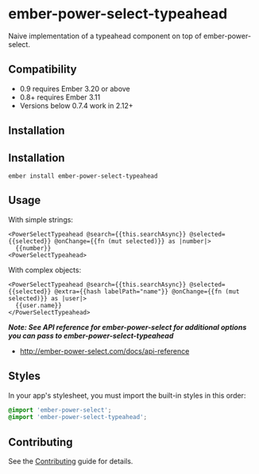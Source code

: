 # ember-power-select-typeahead

Naive implementation of a typeahead component on top of ember-power-select.


Compatibility
------------------------------------------------------------------------------

* 0.9 requires Ember 3.20 or above
* 0.8+ requires Ember 3.11
* Versions below 0.7.4 work in 2.12+


Installation
------------------------------------------------------------------------------

## Installation

```
ember install ember-power-select-typeahead
```

## Usage

With simple strings:

```hsb
<PowerSelectTypeahead @search={{this.searchAsync}} @selected={{selected}} @onChange={{fn (mut selected)}} as |number|>
  {{number}}
<PowerSelectTypeahead>
```

With complex objects:

```hsb
<PowerSelectTypeahead @search={{this.searchAsync}} @selected={{selected}} @extra={{hash labelPath="name"}} @onChange={{fn (mut selected)}} as |user|>
  {{user.name}}
</PowerSelectTypeahead>
```

***Note: See API reference for ember-power-select for additional options you can pass to ember-power-select-typeahead***
- http://ember-power-select.com/docs/api-reference

## Styles

In your app's stylesheet, you must import the built-in styles in this order:

```css
@import 'ember-power-select';
@import 'ember-power-select-typeahead';
```

## Contributing

See the [Contributing](CONTRIBUTING.md) guide for details.
